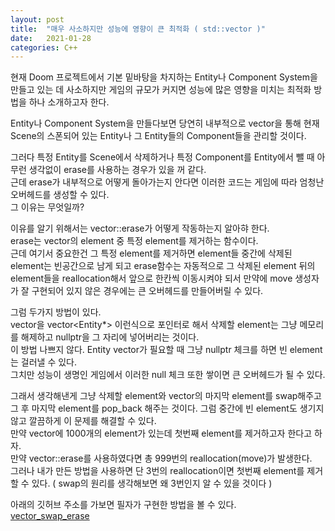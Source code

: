 ```yaml
---
layout: post
title:  "매우 사소하지만 성능에 영향이 큰 최적화 ( std::vector )"
date:   2021-01-28
categories: C++
---
```


현재 Doom 프로젝트에서 기본 밑바탕을 차지하는 Entity나 Component System을 만들고 있는 데 사소하지만 게임의 규모가 커지면 성능에 많은 영향을 미치는 최적화 방법을 하나 소개하고자 한다.   

Entity나 Component System을 만들다보면 당연히 내부적으로 vector을 통해 현재 Scene의 스폰되어 있는 Entity나 그 Entity들의 Component들을 관리할 것이다.   

그러다 특정 Entity를 Scene에서 삭제하거나 특정 Component를 Entity에서 뺄 때 아무런 생각없이 erase를 사용하는 경우가 있을 꺼 같다.   
근데 erase가 내부적으로 어떻게 돌아가는지 안다면 이러한 코드는 게임에 따라 엄청난 오버헤드를 생성할 수 있다.   
그 이유는 무엇일까?   

이유를 알기 위해서는 vector::erase가 어떻게 작동하는지 알아햐 한다.   
erase는 vector의 element 중 특정 element를 제거하는 함수이다.      
근데 여기서 중요한건 그 특정 element를 제거하면 element들 중간에 삭제된 element는 빈공간으로 남게 되고 erase함수는 자동적으로 그 삭제된 element 뒤의 element들을 reallocation해서 앞으로 한칸씩 이동시켜야 되서 만약에 move 생성자가 잘 구현되어 있지 않은 경우에는 큰 오버헤드를 만들어버릴 수 있다.   

그럼 두가지 방법이 있다.   
vector을 vector<Entity*> 이런식으로 포인터로 해서 삭제할 element는 그냥 메모리를 해제하고 nullptr을 그 자리에 넣어버리는 것이다.   
이 방법 나쁘지 않다. Entity vector가 필요할 때 그냥 nullptr 체크를 하면 빈 element는 걸러낼 수 있다.   
그치만 성능이 생명인 게임에서 이러한 null 체크 또한 쌓이면 큰 오버헤드가 될 수 있다.   

그래서 생각해낸게 그냥 삭제할 element와 vector의 마지막 element를 swap해주고 그 후 마지막 element를 pop_back 해주는 것이다.
그럼 중간에 빈 element도 생기지 않고 깔끔하게 이 문제를 해결할 수 있다.   
만약 vector에 1000개의 element가 있는데 첫번째 element를 제거하고자 한다고 하자.   
만약 vector::erase를 사용하였다면 총 999번의 reallocation(move)가 발생한다.   
그러나 내가 만든 방법을 사용하면 단 3번의 reallocation이면 첫번째 element를 제거할 수 있다. ( swap의 원리를 생각해보면 왜 3번인지 알 수 있을 것이다 )   

아래의 깃허브 주소를 가보면 필자가 구현한 방법을 볼 수 있다.   
[vector_swap_erase](https://github.com/SungJJinKang/vector_swap_erase)

